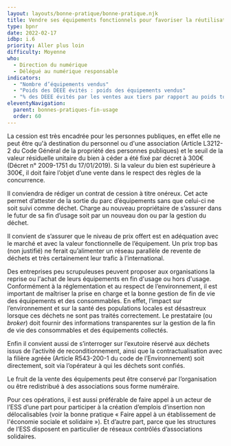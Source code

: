 ```yaml
---
layout: layouts/bonne-pratique/bonne-pratique.njk
title: Vendre ses équipements fonctionnels pour favoriser la réutilisation
type: bpnr
date: 2022-02-17
idbp: i.6
priority: Aller plus loin
difficulty: Moyenne
who:
  - Direction du numérique
  - Délégué au numérique responsable
indicators:
  - "Nombre d’équipements vendus"
  - "Poids des DEEE évités : poids des équipements vendus"
  - "% des DEEE évités par les ventes aux tiers par rapport au poids total des DEEE générés"
eleventyNavigation:
  parent: bonnes-pratiques-fin-usage
  order: 60
---
```


La cession est très encadrée pour les personnes publiques, en effet elle ne peut être qu'à destination du personnel ou d'une association (Article L3212-2 du Code Général de la propriété des personnes publiques) et le seuil de la valeur résiduelle unitaire du bien à céder a été fixé par décret à 300€ (Décret n° 2009-1751 du 17/01/2019). Si la valeur du bien est supérieure à 300€, il doit faire l’objet d’une vente dans le respect des règles de la concurrence. 

Il conviendra de rédiger un contrat de cession à titre onéreux. Cet acte permet d’attester de la sortie du parc d’équipements sans que celui-ci ne soit suivi comme déchet. Charge au nouveau propriétaire de s’assurer dans le futur de sa fin d’usage soit par un nouveau don ou par la gestion du déchet.

Il convient de s’assurer que le niveau de prix offert est en adéquation avec le marché et avec la valeur fonctionnelle de l’équipement. Un prix trop bas (non justifié) ne ferait qu’alimenter un réseau parallèle de revente de déchets et très certainement leur trafic à l’international.

Des entreprises peu scrupuleuses peuvent proposer aux organisations la reprise ou l'achat de leurs équipements en fin d'usage ou hors d'usage. Conformément à la réglementation et au respect de l’environnement, il est important de maîtriser la prise en charge et la bonne gestion de fin de vie des équipements et des consommables. En effet, l’impact sur l’environnement et sur la santé des populations locales est désastreux lorsque ces déchets ne sont pas traités correctement. Le prestataire (ou *broker*) doit fournir des informations transparentes sur la gestion de la fin de vie des consommables et des équipements collectés.

Enfin il convient aussi de s’interroger sur l’exutoire réservé aux déchets issus de l’activité de reconditionnement, ainsi que la contractualisation avec la filière agréée (Article R543-200-1 du code de l’Environnement) soit directement, soit via l’opérateur à qui les déchets sont confiés.

Le fruit de la vente des équipements peut être conservé par l’organisation ou être redistribué à des associations sous forme numéraire.

Pour ces opérations, il est aussi préférable de faire appel à un acteur de l’ESS d’une part pour participer à la création d’emplois d’insertion non délocalisables (voir  la bonne pratique « Faire appel à un établissement de l'économie sociale et solidaire »). Et d’autre part, parce que les structures de l’ESS disposent en particulier de réseaux contrôlés d’associations solidaires.
